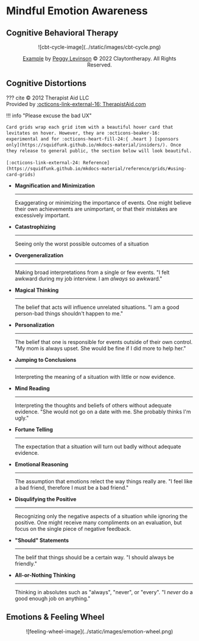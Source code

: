 # Mindful Emotion Awareness

## Cognitive Behavioral Therapy

<center>
![cbt-cycle-image](../static/images/cbt-cycle.png)
    <figure>
        <figcaption>
            <a href="https://www.claytontherapy.com/cognitive-behavioral-therapy/" target="_blank">Example</a> by <a href="https://www.claytontherapy.com/about-peggy/" target="_blank">Peggy Levinson</a> &copy; 2022 Claytontherapy. All Rights Reserved.
        </figcaption>
    </figure>
</center>

## Cognitive Distortions

??? cite
    &copy; 2012 Therapist Aid LLC  
    Provided by [:octicons-link-external-16: TherapistAid.com](https://therapistaid.com)

!!! info "Please excuse the bad UX"

    Card grids wrap each grid item with a beautiful hover card that levitates on hover. However, they are :octicons-beaker-16: experimental and for :octicons-heart-fill-24:{ .heart } [sponsors only](https://squidfunk.github.io/mkdocs-material/insiders/). Once they release to general public, the section below will look beautiful.

    [:octicons-link-external-24: Reference](https://squidfunk.github.io/mkdocs-material/reference/grids/#using-card-grids)

<div class="grid cards" markdown>

-   __Magnification and Minimization__
    
    ---

    Exaggerating or minimizing the importance of events. One might believe their own achievements are unimportant, or that their mistakes are excessively important.

-   __Catastrophizing__

    ---

    Seeing only the worst possible outcomes of a situation

-   __Overgeneralization__

    ---

    Making broad interpretations from a single or few events. "I felt awkward during my job interview. I am *always* so awkward."

-   __Magical Thinking__

    ---

    The belief that acts will influence unrelated situations. "I am a good person-bad things shouldn't happen to me."

-   __Personalization__

    ---

    The belief that one is responsible for events outside of their own control. "My mom is always upset. She would be fine if I did more to help her."

-   __Jumping to Conclusions__

    ---

    Interpreting the meaning of a situation with little or now evidence.

-   __Mind Reading__

    ---

    Interpreting the thoughts and beliefs of others without adequate evidence. "She would not go on a date with me. She probably thinks I'm ugly."

-   __Fortune Telling__

    ---

    The expectation that a situation will turn out badly without adequate evidence.

-   __Emotional Reasoning__

    ---

    The assumption that emotions relect the way things really are. "I feel like a bad friend, therefore I must be a bad friend."

-   __Disqulifying the Positive__

    ---

    Recognizing only the negative aspects of a situation while ignoring the positive. One might receive many compliments on an evaluation, but focus on the single piece of negative feedback.

-   __"Should" Statements__

    ---

    The belif that things should be a certain way. "I should always be friendly."

-   __All-or-Nothing Thinking__

    ---

    Thinking in absolutes such as "always", "never", or "every". "I *never* do a good enough job on anything."
</div>

## Emotions & Feeling Wheel

<center>
![feeling-wheel-image](../static/images/emotion-wheel.png)
</center>